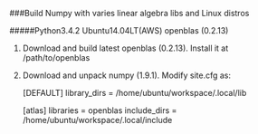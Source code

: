 ###Build Numpy with varies linear algebra libs and Linux distros

#####Python3.4.2 Ubuntu14.04LT(AWS) openblas (0.2.13)

1) Download and build latest openblas (0.2.13). Install it at /path/to/openblas

2) Download and unpack numpy (1.9.1). Modify site.cfg as:

    [DEFAULT]
    library_dirs = /home/ubuntu/workspace/.local/lib

    [atlas]
    libraries = openblas
    include_dirs = /home/ubuntu/workspace/.local/include

